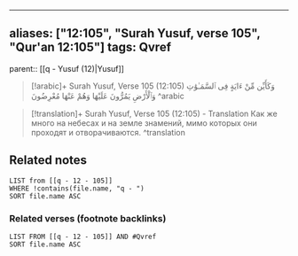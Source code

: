 
---
aliases: ["12:105", "Surah Yusuf, verse 105", "Qur'an 12:105"]
tags: Qvref
---

parent:: [[q - Yusuf (12)|Yusuf]]

> [!arabic]+ Surah Yusuf, Verse 105 (12:105)
> <span class="quran-arabic">وَكَأَيِّن مِّنْ ءَايَةٍ فِى ٱلسَّمَـٰوَٰتِ وَٱلْأَرْضِ يَمُرُّونَ عَلَيْهَا وَهُمْ عَنْهَا مُعْرِضُونَ</span>
^arabic

> [!translation]+ Surah Yusuf, Verse 105 (12:105) - Translation
> Как же много на небесах и на земле знамений, мимо которых они проходят и отворачиваются.
^translation



## Related notes
```dataview
LIST from [[q - 12 - 105]]
WHERE !contains(file.name, "q - ")
SORT file.name ASC
```

### Related verses (footnote backlinks)
```dataview
LIST FROM [[q - 12 - 105]] AND #Qvref
SORT file.name ASC
```

